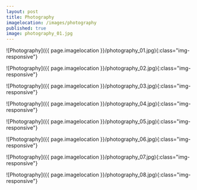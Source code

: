 ```yaml
---
layout: post
title: Photography
imagelocation: /images/photography
published: true
image: photography_01.jpg
---
```


![Photography]({{ page.imagelocation }}/photography_01.jpg){:class="img-responsive"}

![Photography]({{ page.imagelocation }}/photography_02.jpg){:class="img-responsive"}

![Photography]({{ page.imagelocation }}/photography_03.jpg){:class="img-responsive"}

![Photography]({{ page.imagelocation }}/photography_04.jpg){:class="img-responsive"}

![Photography]({{ page.imagelocation }}/photography_05.jpg){:class="img-responsive"}

![Photography]({{ page.imagelocation }}/photography_06.jpg){:class="img-responsive"}

![Photography]({{ page.imagelocation }}/photography_07.jpg){:class="img-responsive"}

![Photography]({{ page.imagelocation }}/photography_08.jpg){:class="img-responsive"}

